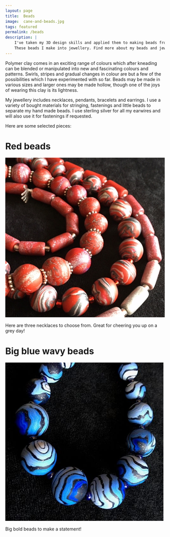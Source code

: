 ```yaml
---
layout: page
title:  Beads
image:  cane-and-beads.jpg
tags: featured
permalink: /beads
description: |
    I've taken my 3D design skills and applied them to making beads from polymer clay.
    These beads I make into jewellery. Find more about my beads and jewellery...
---
```


Polymer clay comes in an exciting range of colours which after kneading can be blended or manipulated into new and fascinating colours and patterns. Swirls, stripes and gradual changes in colour are but a few of the possibilities which I have experimented with so far. Beads may be made in various sizes and larger ones may be made hollow, though one of the joys of wearing this clay is its lightness.

My jewellery includes necklaces, pendants, bracelets and earrings. I use a variety of bought materials for stringing, fastenings and little beads to separate my hand made beads. I use sterling silver for all my earwires and will also use it for fastenings if requested.

Here are some selected pieces:

# Red beads

![necklace of red breads](/images/red-beads.jpg)

Here are three necklaces to choose from.
Great for cheering you up on a grey day!

# Big blue wavy beads

![necklace of big blue wavy beads](/images/Big-blue-wavy.jpg)

Big bold beads to make a statement!
